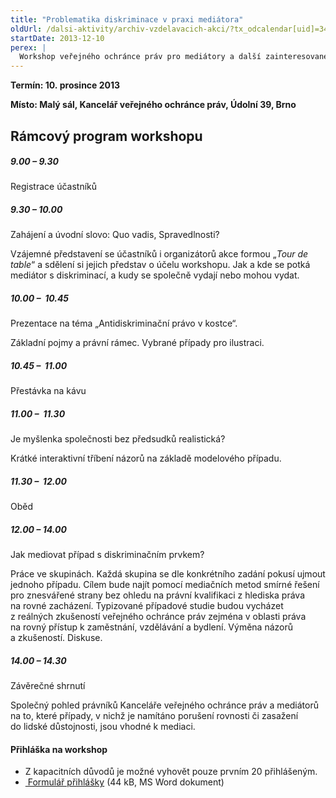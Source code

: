 ```yaml
---
title: "Problematika diskriminace v praxi mediátora"
oldUrl: /dalsi-aktivity/archiv-vzdelavacich-akci/?tx_odcalendar[uid]=34&cHash=23488ebf5377d56d9d8f33673ccba876
startDate: 2013-12-10
perex: |
  Workshop veřejného ochránce práv pro mediátory a další zainteresované osoby. Jeho cílem je propojit metodu mediace jako jednoho ze způsobů mimosoudního či alternativního řešení sporů s antidiskriminačním právem a prezentovat poznatky veřejného ochránce práv.
---
```


<p><strong>Termín: 10. prosince 2013</strong></p>
<p><strong>Místo: Malý sál, Kancelář veřejného ochránce práv, Údolní 39, Brno</strong></p><h2>Rámcový program workshopu</h2><h5>9.00 – 9.30 </h5><p>Registrace účastníků </p><h5>9.30 – 10.00 </h5><p>Zahájení a úvodní slovo: Quo vadis, Spravedlnosti?</p>
<p>Vzájemné představení se účastníků i organizátorů akce formou „<em>Tour de table</em>“ a sdělení si jejich představ o účelu workshopu. Jak a kde se potká mediátor s diskriminací, a kudy se společně vydají nebo mohou vydat. </p><h5>10.00 –  10.45 </h5><p>Prezentace na téma „Antidiskriminační právo v kostce“.</p>
<p>Základní pojmy a právní rámec. Vybrané případy pro ilustraci.</p><h5>10.45 –  11.00 </h5><p>Přestávka na kávu</p><h5>11.00 –  11.30 </h5><p>Je myšlenka společnosti bez předsudků realistická? </p>
<p>Krátké interaktivní tříbení názorů na základě modelového případu.</p><h5>11.30 –  12.00 </h5><p>Oběd </p><h5>12.00 – 14.00 </h5><p>Jak mediovat případ s diskriminačním prvkem?</p>
<p>Práce ve skupinách. Každá skupina se dle konkrétního zadání pokusí ujmout jednoho případu. Cílem bude najít pomocí mediačních metod smírné řešení pro znesvářené strany bez ohledu na právní kvalifikaci z hlediska práva na rovné zacházení. Typizované případové studie budou vycházet z reálných zkušeností veřejného ochránce práv zejména v oblasti práva na rovný přístup k zaměstnání, vzdělávání a bydlení. Výměna názorů a zkušeností. Diskuse.</p><h5>14.00 – 14.30 </h5><p>Závěrečné shrnutí</p>
<p>Společný pohled právníků Kanceláře veřejného ochránce práv a mediátorů na to, které případy, v nichž je namítáno porušení rovnosti či zasažení do lidské důstojnosti, jsou vhodné k mediaci. </p><h4>Přihláška na workshop</h4><ul><li>Z kapacitních důvodů je možné vyhovět pouze prvním 20 přihlášeným. </li><li><a href="https://www.ochrance.cz/uploads-import/Konference/DIS-mediatori-prihlaska.doc" target="_blank"><img alt="" src="https://www.ochrance.cz/typo3/ext/od_linkdesc/icons/doc.gif" class="od_linkdesc_icon" /> Formulář přihlášky</a> (44 kB, MS Word dokument)</li></ul>
